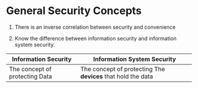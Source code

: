 # General Security Concepts
1. There is an inverse correlation between security and convenience 

2. Know the difference between information security and information system security.

| Information Security | Information **System** Security |
| -------------------- | ------------------------------- |
| The concept of protecting Data | The concept of protecting The **devices** that hold the data|
